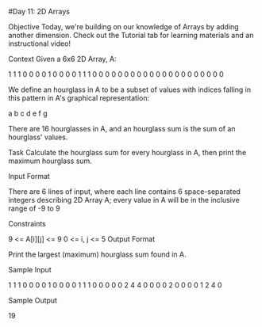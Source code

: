 #Day 11: 2D Arrays

Objective Today, we're building on our knowledge of Arrays by adding another dimension. Check out the Tutorial tab for learning materials and an instructional video!

Context Given a 6x6 2D Array, A:

1 1 1 0 0 0 0 1 0 0 0 0 1 1 1 0 0 0 0 0 0 0 0 0 0 0 0 0 0 0 0 0 0 0 0 0

We define an hourglass in A to be a subset of values with indices falling in this pattern in A's graphical representation:

a b c d e f g

There are 16 hourglasses in A, and an hourglass sum is the sum of an hourglass' values.

Task Calculate the hourglass sum for every hourglass in A, then print the maximum hourglass sum.

Input Format

There are 6 lines of input, where each line contains 6 space-separated integers describing 2D Array A; every value in A will be in the inclusive range of -9 to 9

Constraints

9 <= A[i][j] <= 9
0 <= i, j <= 5
Output Format

Print the largest (maximum) hourglass sum found in A.

Sample Input

1 1 1 0 0 0 0 1 0 0 0 0 1 1 1 0 0 0 0 0 2 4 4 0 0 0 0 2 0 0 0 0 1 2 4 0

Sample Output

19